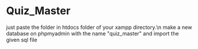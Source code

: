 # Quiz_Master
just paste the folder in htdocs folder of your xampp directory.\n
make a new database on phpmyadmin with the name "quiz_master" and import the given sql file
